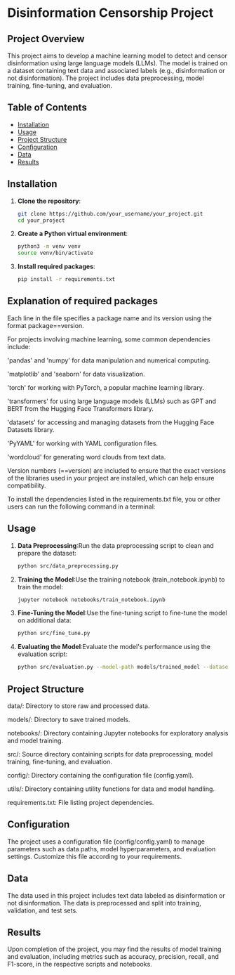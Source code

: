 # Disinformation Censorship Project

## Project Overview

This project aims to develop a machine learning model to detect and censor disinformation using large language models (LLMs). The model is trained on a dataset containing text data and associated labels (e.g., disinformation or not disinformation). The project includes data preprocessing, model training, fine-tuning, and evaluation.

## Table of Contents

- [Installation](#installation)
- [Usage](#usage)
- [Project Structure](#project-structure)
- [Configuration](#configuration)
- [Data](#data)
- [Results](#results)


## Installation

1. **Clone the repository**:

   ```bash
   git clone https://github.com/your_username/your_project.git
   cd your_project
2. **Create a Python virtual environment**:

    ```bash
    python3 -m venv venv
    source venv/bin/activate
3. **Install required packages**:
    ```bash
    pip install -r requirements.txt

## Explanation of required packages
Each line in the file specifies a package name and its version using the format package==version.

For projects involving machine learning, some common dependencies include:

'pandas' and 'numpy' for data manipulation and numerical computing.

'matplotlib' and 'seaborn' for data visualization.

'torch' for working with PyTorch, a popular machine learning library.

'transformers' for using large language models (LLMs) such as GPT and BERT from the Hugging Face Transformers library.

'datasets' for accessing and managing datasets from the Hugging Face Datasets library.

'PyYAML' for working with YAML configuration files.

'wordcloud' for generating word clouds from text data.

Version numbers (==version) are included to ensure that the exact versions of the libraries used in your project are installed, which can help ensure compatibility.

To install the dependencies listed in the requirements.txt file, you or other users can run the following command in a terminal:   

## Usage
1. **Data Preprocessing**:Run the data preprocessing script to clean and prepare the dataset:
    ```bash
    python src/data_preprocessing.py

2. **Training the Model**:Use the training notebook (train_notebook.ipynb) to train the model:
    ```bash
    jupyter notebook notebooks/train_notebook.ipynb

3. **Fine-Tuning the Model**:Use the fine-tuning script to fine-tune the model on additional data:
    ```bash
    python src/fine_tune.py
4. **Evaluating the Model**:Evaluate the model's performance using the evaluation script:
    ```bash
    python src/evaluation.py --model-path models/trained_model --dataset-path data/processed/test_data.csv
## Project Structure
data/: Directory to store raw and processed data.

models/: Directory to save trained models.

notebooks/: Directory containing Jupyter notebooks for exploratory analysis and model training.

src/: Source directory containing scripts for data preprocessing, model training, fine-tuning, and evaluation.

config/: Directory containing the configuration file (config.yaml).

utils/: Directory containing utility functions for data and model handling.

requirements.txt: File listing project dependencies.

## Configuration
The project uses a configuration file (config/config.yaml) to manage parameters such as data paths, model hyperparameters, and evaluation settings. Customize this file according to your requirements.

## Data
The data used in this project includes text data labeled as disinformation or not disinformation. The data is preprocessed and split into training, validation, and test sets.

## Results
Upon completion of the project, you may find the results of model training and evaluation, including metrics such as accuracy, precision, recall, and F1-score, in the respective scripts and notebooks.